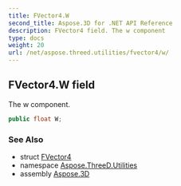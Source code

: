 ```yaml
---
title: FVector4.W
second_title: Aspose.3D for .NET API Reference
description: FVector4 field. The w component
type: docs
weight: 20
url: /net/aspose.threed.utilities/fvector4/w/
---
```

## FVector4.W field

The w component.

```csharp
public float W;
```

### See Also

* struct [FVector4](../)
* namespace [Aspose.ThreeD.Utilities](../../../aspose.threed.utilities/)
* assembly [Aspose.3D](../../../)


